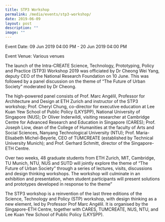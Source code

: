 ```yaml
---
title: STP3 Workshop
permalink: /media/events/stp3-workshop/
date: 2019-06-09
layout: post
description: ""
image: ""
---
```


Event Date: 09 Jun 2019 04:00 PM - 20 Jun 2019 04:00 PM

Event Venue: Various venues

The launch of the Intra-CREATE Science, Technology, Prototyping, Policy and Practice (STP3) Workshop 2019 was officiated by Dr Cheong Wei Yang, deputy CEO of the National Research Foundation on 10 June. This was followed by a panel discussion on the theme of “The Future of Urban Society” moderated by Dr Cheong.

The high-powered panel consists of Prof. Marc Angélil, Professor for Architecture and Design at ETH Zurich and instructor of the STP3 workshop; Prof. Cheryl Chung, co-director for executive education at Lee Kuan Yew School of Public Policy (LKYSPP), National University of Singapore (NUS); Dr Oliver Inderwildi, visiting researcher at Cambridge Centre for Advanced Research and Education in Singapore (CARES); Prof. Joseph Liow, dean of the College of Humanities at the faculty of Arts and Social Sciences, Nanyang Technological University (NTU); Prof. Maria-Elisabeth Michel-Beyerle, CEO of TUMCREATE (established by Technical University Munich); and Prof. Gerhard Schmitt, director of the Singapore-ETH Centre.

Over two weeks, 48 graduate students from ETH Zurich, MIT, Cambridge, TU Munich, NTU, NUS and SUTD will jointly explore the theme of “The Future of Urban Society” through a series of lectures, visits, discussions and design thinking workshops. The workshop will culminate in an exhibition and presentation, when student participants will present solutions and prototypes developed in response to the theme”

The STP3 workshop is a reinvention of the last three editions of the Science, Technology and Policy (STP) workshop, with design thinking as a new element, led by Professor Prof Marc Angélil. It is organised by the Singapore-ETH Centre, together with CARES, TUMCREATE, NUS, NTU, and Lee Kuan Yew School of Public Policy (LKYSPP).